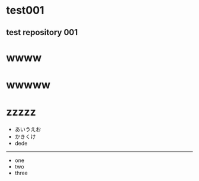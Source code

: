 # test001
test repository 001
---
# wwww

# wwwww

# zzzzz

* あいうえお
* かきくけ
* dede

-----

* one
* two
* three